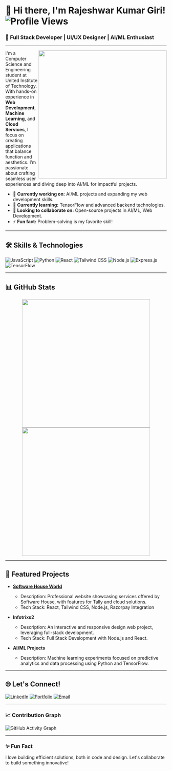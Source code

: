 # 👋 Hi there, I'm Rajeshwar Kumar Giri! ![Profile Views](https://komarev.com/ghpvc/?username=Rajzzzzz&color=blue)

### 🌟 Full Stack Developer | UI/UX Designer | AI/ML Enthusiast

---

<img align="right" src="https://github-readme-stats.vercel.app/api?username=Rajzzzzz&show_icons=true&theme=radical" width="400"/>

I'm a Computer Science and Engineering student at United Institute of Technology. With hands-on experience in **Web Development**, **Machine Learning**, and **Cloud Services**, I focus on creating applications that balance function and aesthetics. I’m passionate about crafting seamless user experiences and diving deep into AI/ML for impactful projects.

- 🔭 **Currently working on:** AI/ML projects and expanding my web development skills.
- 🌱 **Currently learning:** TensorFlow and advanced backend technologies.
- 👯 **Looking to collaborate on:** Open-source projects in AI/ML, Web Development.
- ⚡ **Fun fact:** Problem-solving is my favorite skill!

---

## 🛠️ Skills & Technologies
![JavaScript](https://img.shields.io/badge/JavaScript-F7DF1E?style=for-the-badge&logo=javascript&logoColor=black) ![Python](https://img.shields.io/badge/Python-3776AB?style=for-the-badge&logo=python&logoColor=white) ![React](https://img.shields.io/badge/React-20232A?style=for-the-badge&logo=react&logoColor=61DAFB) ![Tailwind CSS](https://img.shields.io/badge/Tailwind_CSS-38B2AC?style=for-the-badge&logo=tailwind-css&logoColor=white) ![Node.js](https://img.shields.io/badge/Node.js-43853D?style=for-the-badge&logo=node-dot-js&logoColor=white) ![Express.js](https://img.shields.io/badge/Express.js-404D59?style=for-the-badge) ![TensorFlow](https://img.shields.io/badge/TensorFlow-FF6F00?style=for-the-badge&logo=tensorflow&logoColor=white)

---

## 📊 GitHub Stats

<div align="center">
  <img src="https://github-readme-stats.vercel.app/api?username=Rajzzzzz&show_icons=true&theme=radical" width="400"/>
  <img src="https://github-readme-streak-stats.herokuapp.com/?user=Rajzzzzz&theme=radical" width="400"/>
</div>

---

## 🚀 Featured Projects

- **[Software House World](https://www.softwarehouseworld.com)**
  - Description: Professional website showcasing services offered by Software House, with features for Tally and cloud solutions.
  - Tech Stack: React, Tailwind CSS, Node.js, Razorpay Integration

- **Infotrixs2**
  - Description: An interactive and responsive design web project, leveraging full-stack development.
  - Tech Stack: Full Stack Development with Node.js and React.

- **AI/ML Projects**
  - Description: Machine learning experiments focused on predictive analytics and data processing using Python and TensorFlow.

---

## 🌐 Let's Connect!

[![LinkedIn](https://img.shields.io/badge/LinkedIn-blue?style=for-the-badge&logo=linkedin&logoColor=white)](https://linkedin.com/in/your-profile) 
[![Portfolio](https://img.shields.io/badge/Portfolio-blueviolet?style=for-the-badge&logo=About.me&logoColor=white)](https://yourportfolio.com) 
[![Email](https://img.shields.io/badge/Email-blue?style=for-the-badge&logo=gmail&logoColor=white)](mailto:youremail@example.com)

---

### 📈 Contribution Graph
![GitHub Activity Graph](https://activity-graph.herokuapp.com/graph?username=Rajzzzzz&bg_color=1a1b27&color=5BCDEC&line=5BCDEC&point=FFFFFF&area=true&hide_border=true)

---

### ✨ Fun Fact
I love building efficient solutions, both in code and design. Let's collaborate to build something innovative!

